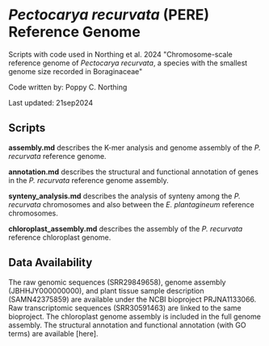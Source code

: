 # <i> Pectocarya recurvata </i> (PERE) Reference Genome

Scripts with code used in Northing et al. 2024 
"Chromosome-scale reference genome of <i>Pectocarya recurvata</i>, a species with the smallest genome size recorded in Boraginaceae"

Code written by: Poppy C. Northing

Last updated: 21sep2024

## Scripts
<b>assembly.md</b> describes the K-mer analysis and genome assembly of the <i>P. recurvata</i> reference genome.

<b>annotation.md</b> describes the structural and functional annotation of genes in the <i>P. recurvata</i> reference genome assembly. 

<b>synteny_analysis.md</b> describes the analysis of synteny among the <i>P. recurvata</i> chromosomes and also between the <i>E. plantagineum</i> reference chromosomes.

<b>chloroplast_assembly.md</b> describes the assembly of the <i>P. recurvata</i> reference chloroplast genome. 

## Data Availability
The raw genomic sequences (SRR29849658), genome assembly (JBHHJY000000000), and plant tissue sample description (SAMN42375859) are available under the NCBI bioproject PRJNA1133066. Raw transcriptomic sequences (SRR30591463) are linked to the same bioproject. The chloroplast genome assembly is included in the full genome assembly. The structural annotation and functional annotation (with GO terms) are available [here].

